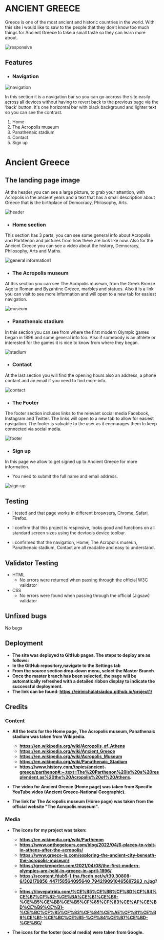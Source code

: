 # <b>ANCIENT GREECE</b>

Greece is one of the most ancient and historic countries in the world. 
With this site i would like to saw to the people that they don't know too much
things for Ancient Greece to take a small taste so they can learn more about.

![responsive](images/readme/responsive-screenshot.png)

## Features

- <h3><b>Navigation</b></h3>

 ![navigation](images/readme/navbar-screenshot.png)

In this section it is a navigation bar so you can go accross the site easily across all devices without having to revert back to the previous page via the ‘back’ button.
It's one horizontal bar with black background and lighter text so you can see the contrast.

1. Home
2. The Acropolis museum
3. Panathenaic stadium
4. Contact
5. Sign up


# <b>Ancient Greece</b>

## The landing page image

At the header you can see a large picture, to grab your attention, with Acropolis in the ancient years and a text that has a small description about Greece that is the birthplace of Democracy, Philosophy, Arts.

 ![header](images/readme/header1-screenshot.png)

- <h3><b>Home section</b></h3>

This section has 3 parts, you can see some general info about Acropolis and Parhtenon and pictures from how there are look like now.
Also for the Ancient Greece you can see a video about the history, Democracy, Philosophy, Arts and Maths.

![general information1](images/readme/general-information1-screenshot.png)

- <h3><b>The Acropolis museum</b></h3>

At this section you can see The Acropolis museum, from the Greek Bronze Age to Roman and Byzantine Greece, marbles and statues.
Also it is a link you can visit to see more information and will open to a new tab for easiest navigation.

![museum](images/readme/museum-screenshot.png)

- <h3><b>Panathenaic stadium</b></h3>

In this section you can see from where the first modern Olympic games began in 1896 and some general info too.
Also if somebody is an athlete or interested for the games it is nice to know from where they began.

![stadium](images/readme/pstadium-screenshot.png)

- <h3><b>Contact</b></h3>

At the last section you will find the opening hours also an address, a phone contant and an email if you need to find more info.

![contact](images/readme/contact-screenshot.png)

- <h3><b>The Footer</b></h3>

The footer section includes links to the relevant social media Facebook, Instagram and Twitter. The links will open to a new tab to allow for easiest navigation.
The footer is valuable to the user as it encourages them to keep connected via social media.


![footer](images/readme/footer-screenshot.png)

- <h3><b>Sign up</b></h3>

In this page we allow to get signed up to Ancient Greece for more information. 
  - You need to submit the full name and email address.

![sign-up](images/readme/sign-up-screenshot.png)


<h2><b>Testing</b></h2>

- I tested and that page works in different broswsers, Chrome, Safari, Firefox.

- I confirm that this project is respinsive, looks good and functions on all standard screen sizes using the devtools device toolbar.

- I confirmed that the navigation, Home, The Acropolis museun, Panathenaic stadium, Contact are all readable and 
 easy to understand.


<h2><b>Validator Testing</b></h2>

- HTML
     - No errors were returned when passing through the official W3C validator
- CSS 
     - No errors were found when passing through the official (Jigsaw) validator


<h2><b>Unfixed bugs</b></h2>

   No  bugs


   <h2><b>Deployment<b></h2>

 - The site was deployed to GitHub pages. The steps to deploy are as follows:
 - In the GitHub repository,navigate to the Settings tab
 - From the source section drop-down menu, select the Master Branch
 - Once the master branch has been selected, the page will be automatically refreshed with a detailed ribbon 
   display to indicate the successful deployment.
 - The link can be found: https://eirinichalatsiadou.github.io/project1/


<h2><b>Credits</b></h2>

 <h3><b>Content</b></h3>

- All the texts for the Home page, The Acropolis museum, Panathenaic stadium was taken from Wikipedia.
   - https://en.wikipedia.org/wiki/Acropolis_of_Athens
   - https://en.wikipedia.org/wiki/Ancient_Greece
   - https://en.wikipedia.org/wiki/Acropolis_Museum
   - https://en.wikipedia.org/wiki/Panathenaic_Stadium
   - https://www.history.com/topics/ancient-greece/parthenon#:~:text=The%20Parthenon%20is%20a%20resplendent,as%20the%20Acropolis%20of%20Athens.

- The video for Ancient Greece (Home page) was taken  from Specific YouTube video (Ancient Greece-National 
  Geographic).

- The link for The Acropolis museum (Home page) was taken from the official website "The Acropolis museum".


<h3><b>Media</b></h3>

- The icons for my project was taken:
   - https://en.wikipedia.org/wiki/Parthenon
   - https://www.onthegotours.com/blog/2022/04/6-places-to-visit-in-athens-after-the-acropolis/
   - https://www.greece-is.com/exploring-the-ancient-city-beneath-the-acropolis-museum/
   - https://greekreporter.com/2021/04/08/the-first-modern-olympics-are-held-in-greece-in-april-1896/
   - https://scontent.fdub5-1.fna.fbcdn.net/v/t39.30808-6/302179856_447158564095640_7942190910465697263_n.jpg?_
   - https://ilovepatrida.com/%CE%B5%CE%BB%CF%8D%CF%84%CE%B7%CF%82-%CE%BA%CE%B1%CE%B9-%CE%B5%CE%BB%CE%B5%CF%85%CF%83%CE%AF%CE%BD%CE%B9%CE%B1-%CE%BC%CF%85%CF%83%CF%84%CE%AE%CF%81%CE%B9%CE%B1-%CE%BC%CE%B5-%CF%84%CE%B7%CE%BD-%CE%BC/

- The icons for the footer (social media) were taken from Google.


